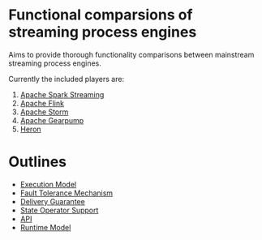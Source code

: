 # Functional comparsions of streaming process engines
Aims to provide thorough functionality comparisons between mainstream streaming process engines.

Currently the included players are:
 1. [Apache Spark Streaming](http://spark.apache.org/)
 2. [Apache Flink](https://flink.apache.org/)
 3. [Apache Storm](https://storm.apache.org/)
 4. [Apache Gearpump](https://gearpump.apache.org/overview.html)
 5. [Heron](https://twitter.github.io/heron/)

# Outlines

- [Execution Model](docs/execution_model.md)
- [Fault Tolerance Mechanism](docs/fault_tolerance.md)
- [Delivery Guarantee](docs/delivery_guarantee.md)
- [State Operator Support]()
- [API]()
- [Runtime Model]()